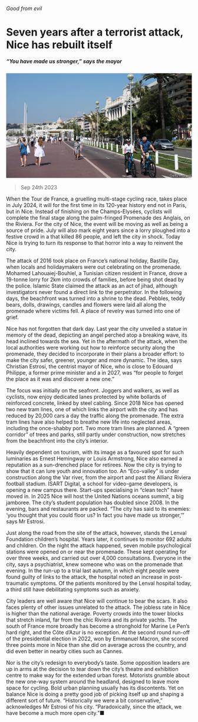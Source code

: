 ###### Good from evil

# Seven years after a terrorist attack, Nice has rebuilt itself 

##### “You have made us stronger,” says the mayor 

![image](images/20230923_EUP505.jpg) 

> Sep 24th 2023 

When the Tour de France, a gruelling multi-stage cycling race, takes place in July 2024, it will for the first time in its 120-year history end not in Paris, but in Nice. Instead of finishing on the Champs-Elysées, cyclists will complete the final stage along the palm-fringed Promenade des Anglais, on the Riviera. For the city of Nice, the event will be moving as well as being a source of pride. July will also mark eight years since a lorry ploughed into a festive crowd in a  that killed 86 people, and left the city in shock. Today Nice is trying to turn its response to that horror into a way to reinvent the city.

The attack of 2016 took place on France’s national holiday, Bastille Day, when locals and holidaymakers were out celebrating on the promenade. Mohamed Lahouaiej-Bouhlel, a Tunisian citizen resident in France, drove a 19-tonne lorry for 2km into crowds of families, before being shot dead by the police. Islamic State claimed the attack as an act of jihad, although investigators never found a direct link to the perpetrator. In the following days, the beachfront was turned into a shrine to the dead. Pebbles, teddy bears, dolls, drawings, candles and flowers were laid all along the promenade where victims fell. A place of revelry was turned into one of grief.

Nice has not forgotten that dark day. Last year the city unveiled a statue in memory of the dead, depicting an angel perched atop a breaking wave, its head inclined towards the sea. Yet in the aftermath of the attack, when the local authorities were working out how to reinforce security along the promenade, they decided to incorporate in their plans a broader effort: to make the city safer, greener, younger and more dynamic. The idea, says Christian Estrosi, the centrist mayor of Nice, who is close to Edouard Philippe, a former prime minister and a  in 2027, was “for people to forget the place as it was and discover a new one.”

The focus was initially on the seafront. Joggers and walkers, as well as cyclists, now enjoy dedicated lanes protected by white bollards of reinforced concrete, linked by steel cabling. Since 2018 Nice has opened two new tram lines, one of which links the airport with the city and has reduced by 20,000 cars a day the traffic along the promenade. The extra tram lines have also helped to breathe new life into neglected areas, including the once-shabby port. Two more tram lines are planned. A “green corridor” of trees and parks, still partly under construction, now stretches from the beachfront into the city’s interior. 

Heavily dependent on tourism, with its image as a favoured spot for such luminaries as Ernest Hemingway or Louis Armstrong, Nice also earned a reputation as a sun-drenched place for retirees. Now the city is trying to show that it can lure youth and innovation too. An “Eco-valley” is under construction along the Var river, from the airport and past the Allianz Riviera football stadium. ISART Digital, a school for video-game developers, is opening a new campus there. Start-ups specialising in “clean tech” have moved in. In 2025 Nice will host the United Nations oceans summit, a big jamboree. The city’s student population has doubled since 2008. In the evening, bars and restaurants are packed. “The city has said to its enemies: ‘you thought that you could floor us? In fact you have made us stronger,’” says Mr Estrosi.

Just along the road from the site of the attack, however, stands the Lenval Foundation children’s hospital. Years later, it continues to monitor 692 adults and children. On the night the attack happened, seven mobile psychological stations were opened on or near the promenade. These kept operating for over three weeks, and carried out over 4,000 consultations. Everyone in the city, says a psychiatrist, knew someone who was on the promenade that evening. In the run-up to a trial last autumn, in which eight people were found guilty of links to the attack, the hospital noted an increase in post-traumatic symptoms. Of the patients monitored by the Lenval hospital today, a third still have debilitating symptoms such as anxiety.

City leaders are well aware that Nice will continue to bear the scars. It also faces plenty of other issues unrelated to the attack. The jobless rate in Nice is higher than the national average. Poverty crowds into the tower blocks that stretch inland, far from the chic Riviera and its private yachts. The south of France more broadly has become a stronghold for Marine Le Pen’s hard right, and the Côte d’Azur is no exception. At the second round run-off of the presidential election in 2022, won by Emmanuel Macron, she scored three points more in Nice than she did on average across the country, and did even better in nearby cities such as Cannes.

Nor is the city’s redesign to everybody’s taste. Some opposition leaders are up in arms at the decision to tear down the city’s theatre and exhibition centre to make way for the extended urban forest. Motorists grumble about the new one-way system around the headland, designed to leave more space for cycling. Bold urban planning usually has its discontents. Yet on balance Nice is doing a pretty good job of picking itself up and shaping a different sort of future. “Historically we were a bit conservative,” acknowledges Mr Estrosi of his city. “Paradoxically, since the attack, we have become a much more open city.”■

